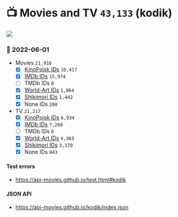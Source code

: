# :tv: Movies and TV `43,133` (kodik)

<a href="https://API-Movies.github.io"><img src="https://API-Movies.github.io/banner.png?cache"></a>

### :date: 2022-06-01
- Movies `21,916`
  - [x] <a href="https://API-Movies.github.io/kodik/movie_kinopoisk_ids.json">KinoPoisk IDs</a> `16,417`
  - [x] <a href="https://API-Movies.github.io/kodik/movie_imdb_ids.json">IMDb IDs</a> `15,974`
  - [ ] TMDb IDs `0`
  - [x] <a href="https://API-Movies.github.io/kodik/movie_world_art_ids.json">World-Art IDs</a> `1,864`
  - [x] <a href="https://API-Movies.github.io/kodik/movie_shikimori_ids.json">Shikimori IDs</a> `1,442`
  - [x] None IDs `208`
- TV `21,217`
  - [x] <a href="https://API-Movies.github.io/kodik/tv_kinopoisk_ids.json">KinoPoisk IDs</a> `6,934`
  - [x] <a href="https://API-Movies.github.io/kodik/tv_imdb_ids.json">IMDb IDs</a> `7,266`
  - [ ] TMDb IDs `0`
  - [x] <a href="https://API-Movies.github.io/kodik/tv_world_art_ids.json">World-Art IDs</a> `4,363`
  - [x] <a href="https://API-Movies.github.io/kodik/tv_shikimori_ids.json">Shikimori IDs</a> `3,370`
  - [x] None IDs `943`
#### Test errors
- <a href='https://api-movies.github.io/test.html#kodik'>https://api-movies.github.io/test.html#kodik</a>
#### JSON API
- <a href='https://api-movies.github.io/kodik/index.json'>https://api-movies.github.io/kodik/index.json</a>
